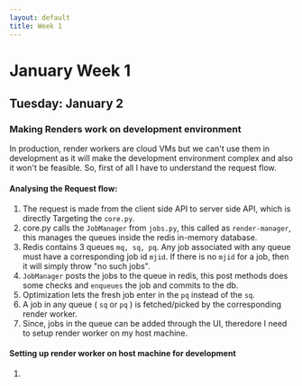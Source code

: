 ```yaml
---
layout: default
title: Week 1
---
```

# **January Week 1**
## **Tuesday: January 2**  

### **Making Renders work on development environment**  
In production, render workers are cloud VMs but we can't use them in development as it will make the development environment complex and also it won't be feasible. So, first of all I have to understand the request flow.

#### Analysing the Request flow:

1. The request is made from the client side API to server side API, which is directly Targeting the `core.py`.
2. core.py calls the `JobManager` from `jobs.py`, this called as `render-manager`, this manages the queues inside the redis in-memory database.
3. Redis contains 3 queues `mq, sq, pq`. Any job associated with any queue must have a corresponding job id `mjid`. If there is no `mjid` for a job, then it will simply throw "no such jobs".
4. `JobManager` posts the jobs to the queue in redis, this post methods does some checks and `enqueues` the job and commits to the db.
5. Optimization lets the fresh job enter in the `pq` instead of the `sq`.
6. A job in any queue ( `sq` or `pq` ) is fetched/picked by the corresponding render worker.
7. Since, jobs in the queue can be added through the UI, theredore I need to setup render worker on my host machine.

#### Setting up render worker on host machine for development
1. 

